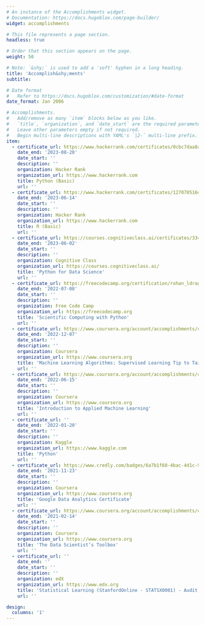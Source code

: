 ```yaml
---
# An instance of the Accomplishments widget.
# Documentation: https://docs.hugoblox.com/page-builder/
widget: accomplishments

# This file represents a page section.
headless: true

# Order that this section appears on the page.
weight: 50

# Note: `&shy;` is used to add a 'soft' hyphen in a long heading.
title: 'Accomplish&shy;ments'
subtitle:

# Date format
#   Refer to https://docs.hugoblox.com/customization/#date-format
date_format: Jan 2006

# Accomplishments.
#   Add/remove as many `item` blocks below as you like.
#   `title`, `organization`, and `date_start` are the required parameters.
#   Leave other parameters empty if not required.
#   Begin multi-line descriptions with YAML's `|2-` multi-line prefix.
item:
  - certificate_url: https://www.hackerrank.com/certificates/0cbc7daa8aa4
    date_end: '2023-08-20'
    date_start: ''
    description: ''
    organization: Hacker Rank
    organization_url: https://www.hackerrank.com
    title: Python (Basic)
    url: ''
  - certificate_url: https://www.hackerrank.com/certificates/127078516d0a
    date_end: '2023-06-14'
    date_start: ''
    description: ''
    organization: Hacker Rank
    organization_url: https://www.hackerrank.com
    title: R (Basic)
    url: ''
  - certificate_url: https://courses.cognitiveclass.ai/certificates/33459ad8cc4c411191004938bebd9875
    date_end: '2023-06-02'
    date_start: ''
    description: ''
    organization: Cognitive Class
    organization_url: https://courses.cognitiveclass.ai/
    title: 'Python for Data Science'
    url: ''
  - certificate_url: https://freecodecamp.org/certification/rohan_ldrago/scientific-computing-with-python-v7
    date_end: '2022-07-08'
    date_start: ''
    description: ''
    organization: Free Code Camp
    organization_url: https://freecodecamp.org
    title: 'Scientific Computing with Python'
    url: ''
  - certificate_url: https://www.coursera.org/account/accomplishments/certificate/C2TCDNABYQLS
    date_end: '2022-12-07'
    date_start: ''
    description: ''
    organization: Coursera
    organization_url: https://www.coursera.org
    title: 'Machine Learning Algorithms: Supervised Learning Tip to Tail'
    url: ''
  - certificate_url: https://www.coursera.org/account/accomplishments/certificate/F32P56XXQV4F
    date_end: '2022-06-15'
    date_start: ''
    description: ''
    organization: Coursera
    organization_url: https://www.coursera.org
    title: 'Introduction to Applied Machine Learning'
    url: ''
  - certificate_url: ''
    date_end: '2022-01-20'
    date_start: ''
    description: ''
    organization: Kaggle
    organization_url: https://www.kaggle.com
    title: 'Python'
    url: ''
  - certificate_url: https://www.credly.com/badges/6a7b1f60-4bac-4d1c-9eb3-422b7ee4720c?source=linked_in_profile
    date_end: '2021-11-23'
    date_start: ''
    description: ''
    organization: Coursera
    organization_url: https://www.coursera.org
    title: 'Google Data Analytics Certificate'
    url: ''
  - certificate_url: https://www.coursera.org/account/accomplishments/certificate/8CJD49GAW7QV
    date_end: '2021-02-14'
    date_start: ''
    description: ''
    organization: Coursera
    organization_url: https://www.coursera.org
    title: 'The Data Scientist’s Toolbox'
    url: ''
  - certificate_url: ''
    date_end: ''
    date_start: ''
    description: ''
    organization: edX
    organization_url: https://www.edx.org
    title: 'Statistical Learning (StanfordOnline - STATSX0001) - Audit'
    url: ''

design:
  columns: '1'
---
```

